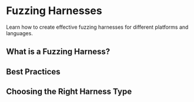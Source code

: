 # Fuzzing Harnesses

Learn how to create effective fuzzing harnesses for different platforms and languages.

## What is a Fuzzing Harness?

## Best Practices

## Choosing the Right Harness Type
